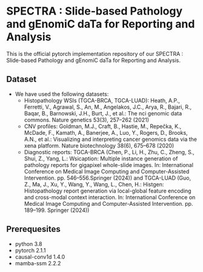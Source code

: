# SPECTRA : Slide-based Pathology and gEnomiC daTa for Reporting and Analysis
This is the official pytorch implementation repository of our SPECTRA : Slide-based Pathology and gEnomiC daTa for Reporting and Analysis.

## Dataset
- We have used the following datasets:
  -  Histopathology WSIs (TGCA-BRCA, TGCA-LUAD): Heath, A.P., Ferretti, V., Agrawal, S., An, M., Angelakos, J.C., Arya, R., Bajari, R., Baqar, B., Barnowski, J.H., Burt, J., et al.: The nci genomic data commons. Nature genetics 53(3), 257–262 (2021)
  -  CNV profiles: Goldman, M.J., Craft, B., Hastie, M., Repečka, K., McDade, F., Kamath, A., Banerjee, A., Luo, Y., Rogers, D., Brooks, A.N., et al.: Visualizing and interpreting cancer genomics data via the xena platform. Nature biotechnology 38(6), 675–678 (2020)
  -  Diagnostic reports: TGCA-BRCA (Chen, P., Li, H., Zhu, C., Zheng, S., Shui, Z., Yang, L.: Wsicaption: Multiple instance generation of pathology reports for gigapixel whole-slide images. In: International Conference on Medical Image Computing and Computer-Assisted Intervention. pp. 546–556.Springer (2024)) and TGCA-LUAD (Guo, Z., Ma, J., Xu, Y., Wang, Y., Wang, L., Chen, H.: Histgen: Histopathology report generation via local-global feature encoding and cross-modal context interaction. In: International Conference on Medical Image Computing and Computer-Assisted Intervention. pp. 189–199. Springer (2024)) 

## Prerequesites
- python 3.8
- pytorch 2.1.1
- causal-conv1d 1.4.0
- mamba-ssm 2.2.2

